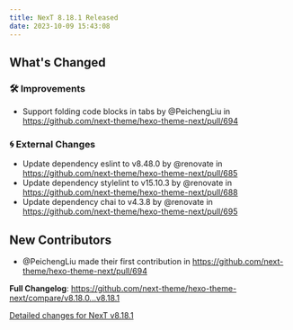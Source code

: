 ```yaml
---
title: NexT 8.18.1 Released
date: 2023-10-09 15:43:08
---
```


<!-- Release notes generated using configuration in .github/release.yml at v8.18.1 -->

## What's Changed
### 🛠 Improvements
* Support folding code blocks in tabs by @PeichengLiu in https://github.com/next-theme/hexo-theme-next/pull/694
### 🌀 External Changes
* Update dependency eslint to v8.48.0 by @renovate in https://github.com/next-theme/hexo-theme-next/pull/685
* Update dependency stylelint to v15.10.3 by @renovate in https://github.com/next-theme/hexo-theme-next/pull/688
* Update dependency chai to v4.3.8 by @renovate in https://github.com/next-theme/hexo-theme-next/pull/695

## New Contributors
* @PeichengLiu made their first contribution in https://github.com/next-theme/hexo-theme-next/pull/694

**Full Changelog**: https://github.com/next-theme/hexo-theme-next/compare/v8.18.0...v8.18.1

[Detailed changes for NexT v8.18.1](https://github.com/next-theme/hexo-theme-next/releases/tag/v8.18.1)
